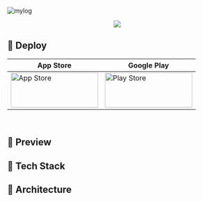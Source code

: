 ![mylog](https://github.com/InKyoJeong/TIL/assets/48676844/775106fb-c9e7-4514-9722-89df7414dd1f)

<p align="center">
  <img src="https://img.shields.io/badge/release-v1.3.0-pink?style=flat" /> 
</p>

## 📌 Deploy

| App Store                                                                                                                                                                                            | Google Play                                                                                                                                                                                                             |
| ---------------------------------------------------------------------------------------------------------------------------------------------------------------------------------------------------- | ----------------------------------------------------------------------------------------------------------------------------------------------------------------------------------------------------------------------- |
| <a href='https://apps.apple.com/kr/app/id6449976767'><img alt='App Store' src='https://github.com/InKyoJeong/TIL/assets/48676844/f73d38a6-7983-4d33-ae27-c48fa43cb076' height='80' width='200'/></a> | <a href='https://play.google.com/store/apps/details?id=com.ingg.mylog'><img alt='Play Store' src='https://github.com/InKyoJeong/TIL/assets/48676844/199c4412-bcc2-41d6-a65c-6451907b55d4' height='80' width='200'/></a> |

<br>

## 📌 Preview

## 📌 Tech Stack

## 📌 Architecture
